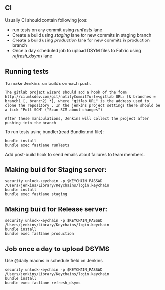 ## CI

Usually CI should contain following jobs:

* run tests on any commit using *runTests* lane
* Create a build using *staging* lane for new commits in staging branch
* Create a build using *production* lane for new commits in production branch
* Once a day scheduled job to upload DSYM files to Fabric using *refresh_dsyms* lane

## Running tests

To make Jenkins run builds on each push:

```
The gitlab project wizard should add a hook of the form http://ci.mlsdev.com/git/notifyCommit?url=<gitlab URL> [& branches = branch1 [, branch2] *], where "gitlab URL" is the address used to clone the repository . In the jenkins project settings there should be a tick "Poll SCM" ("Scan SCM about changes")

After these manipulations, Jenkins will collect the project after pushing into the branch
```

To run tests using bundler(read Bundler.md file):

```
bundle install
bundle exec fastlane runTests
```

Add post-build hook to send emails about failures to team members.

## Making build for Staging server:

```
security unlock-keychain -p $KEYCHAIN_PASSWD /Users/jenkins/Library/Keychains/login.keychain
bundle install
bundle exec fastlane staging
```

## Making build for Release server:

```
security unlock-keychain -p $KEYCHAIN_PASSWD /Users/jenkins/Library/Keychains/login.keychain
bundle install
bundle exec fastlane production
```

## Job once a day to upload DSYMS

Use @daily macros in schedule field on Jenkins

```
security unlock-keychain -p $KEYCHAIN_PASSWD /Users/jenkins/Library/Keychains/login.keychain
bundle install
bundle exec fastlane refresh_dsyms
```

